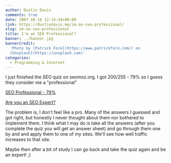 ```yaml
---
author: Dustin Davis
comments: true
date: 2007-10-18 12:14:44+00:00
link: https://dustindavis.me/im-an-seo-professional/
slug: im-an-seo-professional
title: I'm an SEO Professional?
banner: ../banner.jpg
bannerCredit:
  'Photo by [Patrick Fore](https://www.patrickfore.com/) on
  [Unsplash](https://unsplash.com)'
categories:
  - Programming & Internet
---
```


I just finished the SEO quiz on seomoz.org. I got 200/255 - 79% so I guess they
consider me a "professional"

[SEO Professional - 79%](http://www.seomoz.org/)

[Are you an SEO Expert?](http://www.seomoz.org/seo-expert-quiz)

The problem is, I don't feel like a pro. Many of the answers I guessed and got
right, but honestly I never thought about them nor bothered to implement them. I
think what I may do is take all the answers (after you complete the quiz you
will get an answer sheet) and go through them one by and and apply them to one
of my sites. We'll see how well traffic increases to that site.

Maybe then after a bit of study I can go back and take the quiz again and be an
expert! ;)

